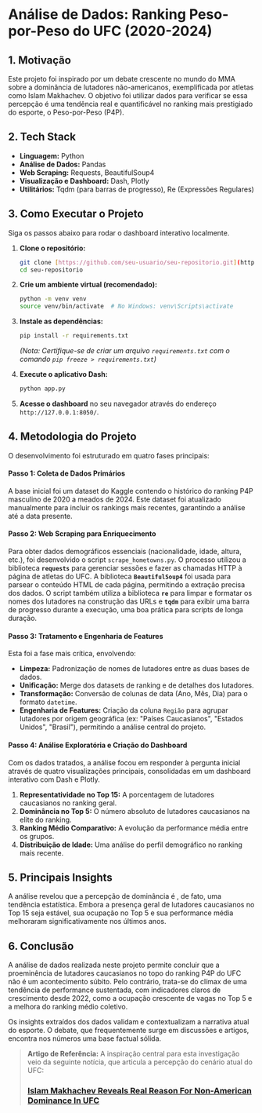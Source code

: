 # Análise de Dados: Ranking Peso-por-Peso do UFC (2020-2024)

## 1. Motivação

Este projeto foi inspirado por um debate crescente no mundo do MMA sobre a dominância de lutadores não-americanos, exemplificada por atletas como Islam Makhachev. O objetivo foi utilizar dados para verificar se essa percepção é uma tendência real e quantificável no ranking mais prestigiado do esporte, o Peso-por-Peso (P4P).

## 2. Tech Stack

* **Linguagem:** Python
* **Análise de Dados:** Pandas
* **Web Scraping:** Requests, BeautifulSoup4
* **Visualização e Dashboard:** Dash, Plotly
* **Utilitários:** Tqdm (para barras de progresso), Re (Expressões Regulares)

## 3. Como Executar o Projeto

Siga os passos abaixo para rodar o dashboard interativo localmente.

1.  **Clone o repositório:**
    ```bash
    git clone [https://github.com/seu-usuario/seu-repositorio.git](https://github.com/seu-usuario/seu-repositorio.git)
    cd seu-repositorio
    ```

2.  **Crie um ambiente virtual (recomendado):**
    ```bash
    python -m venv venv
    source venv/bin/activate  # No Windows: venv\Scripts\activate
    ```

3.  **Instale as dependências:**
    ```bash
    pip install -r requirements.txt
    ```
    *(Nota: Certifique-se de criar um arquivo `requirements.txt` com o comando `pip freeze > requirements.txt`)*

4.  **Execute o aplicativo Dash:**
    ```bash
    python app.py
    ```

5.  **Acesse o dashboard** no seu navegador através do endereço `http://127.0.0.1:8050/`.

## 4. Metodologia do Projeto

O desenvolvimento foi estruturado em quatro fases principais:

#### Passo 1: Coleta de Dados Primários
A base inicial foi um dataset do Kaggle contendo o histórico do ranking P4P masculino de 2020 a meados de 2024. Este dataset foi atualizado manualmente para incluir os rankings mais recentes, garantindo a análise até a data presente.

#### Passo 2: Web Scraping para Enriquecimento
Para obter dados demográficos essenciais (nacionalidade, idade, altura, etc.), foi desenvolvido o script `scrape_hometowns.py`. O processo utilizou a biblioteca **`requests`** para gerenciar sessões e fazer as chamadas HTTP à página de atletas do UFC. A biblioteca **`BeautifulSoup4`** foi usada para parsear o conteúdo HTML de cada página, permitindo a extração precisa dos dados. O script também utiliza a biblioteca **`re`** para limpar e formatar os nomes dos lutadores na construção das URLs e **`tqdm`** para exibir uma barra de progresso durante a execução, uma boa prática para scripts de longa duração.

#### Passo 3: Tratamento e Engenharia de Features
Esta foi a fase mais crítica, envolvendo:
* **Limpeza:** Padronização de nomes de lutadores entre as duas bases de dados.
* **Unificação:** Merge dos datasets de ranking e de detalhes dos lutadores.
* **Transformação:** Conversão de colunas de data (Ano, Mês, Dia) para o formato `datetime`.
* **Engenharia de Features:** Criação da coluna `Região` para agrupar lutadores por origem geográfica (ex: "Países Caucasianos", "Estados Unidos", "Brasil"), permitindo a análise central do projeto.

#### Passo 4: Análise Exploratória e Criação do Dashboard
Com os dados tratados, a análise focou em responder à pergunta inicial através de quatro visualizações principais, consolidadas em um dashboard interativo com Dash e Plotly.
1.  **Representatividade no Top 15:** A porcentagem de lutadores caucasianos no ranking geral.
2.  **Dominância no Top 5:** O número absoluto de lutadores caucasianos na elite do ranking.
3.  **Ranking Médio Comparativo:** A evolução da performance média entre os grupos.
4.  **Distribuição de Idade:** Uma análise do perfil demográfico no ranking mais recente.

## 5. Principais Insights
A análise revelou que a percepção de dominância é , de fato, uma tendência estatística. Embora a presença geral de lutadores caucasianos no Top 15 seja estável, sua ocupação no Top 5 e sua performance média melhoraram significativamente nos últimos anos.

## 6. Conclusão

A análise de dados realizada neste projeto permite concluir que a proeminência de lutadores caucasianos no topo do ranking P4P do UFC não é um acontecimento súbito. Pelo contrário, trata-se do clímax de uma tendência de performance sustentada, com indicadores claros de crescimento desde 2022, como a ocupação crescente de vagas no Top 5 e a melhora do ranking médio coletivo.

Os insights extraídos dos dados validam e contextualizam a narrativa atual do esporte. O debate, que frequentemente surge em discussões e artigos, encontra nos números uma base factual sólida.

> **Artigo de Referência:** A inspiração central para esta investigação veio da seguinte notícia, que articula a percepção do cenário atual do UFC:
>
> ### [**Islam Makhachev Reveals Real Reason For Non-American Dominance In UFC**](https://www.yardbarker.com/general_sports/articles/islam_makhachev_reveals_real_reason_for_non_american_dominanceinufc/s1_17325_42635261)








